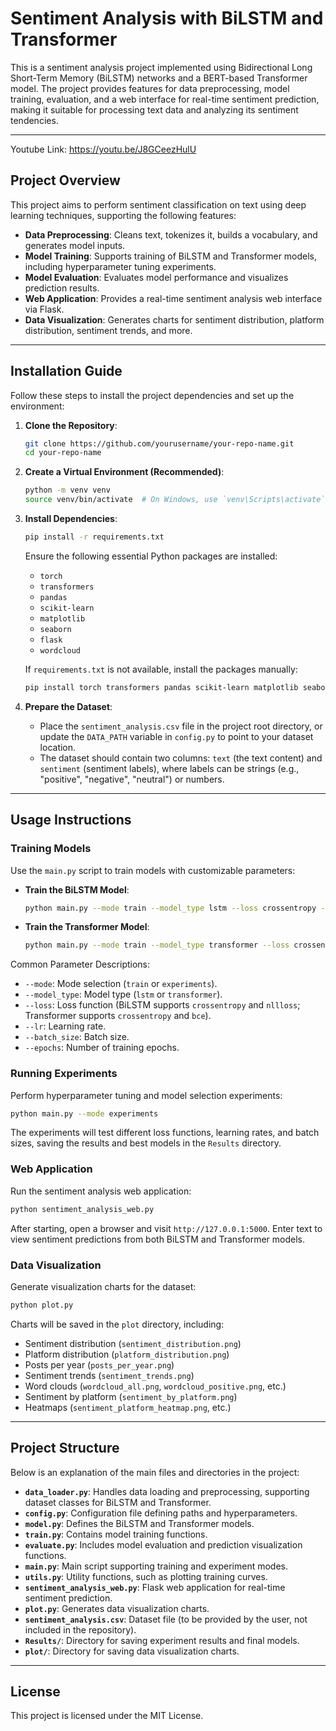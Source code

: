 # Sentiment Analysis with BiLSTM and Transformer

This is a sentiment analysis project implemented using Bidirectional Long Short-Term Memory (BiLSTM) networks and a BERT-based Transformer model. The project provides features for data preprocessing, model training, evaluation, and a web interface for real-time sentiment prediction, making it suitable for processing text data and analyzing its sentiment tendencies.

---

Youtube Link: https://youtu.be/J8GCeezHulU

## Project Overview

This project aims to perform sentiment classification on text using deep learning techniques, supporting the following features:

- **Data Preprocessing**: Cleans text, tokenizes it, builds a vocabulary, and generates model inputs.
- **Model Training**: Supports training of BiLSTM and Transformer models, including hyperparameter tuning experiments.
- **Model Evaluation**: Evaluates model performance and visualizes prediction results.
- **Web Application**: Provides a real-time sentiment analysis web interface via Flask.
- **Data Visualization**: Generates charts for sentiment distribution, platform distribution, sentiment trends, and more.

---

## Installation Guide

Follow these steps to install the project dependencies and set up the environment:

1. **Clone the Repository**:
   ```bash
   git clone https://github.com/yourusername/your-repo-name.git
   cd your-repo-name
   ```

2. **Create a Virtual Environment (Recommended)**:
   ```bash
   python -m venv venv
   source venv/bin/activate  # On Windows, use `venv\Scripts\activate`
   ```

3. **Install Dependencies**:
   ```bash
   pip install -r requirements.txt
   ```

   Ensure the following essential Python packages are installed:
   - `torch`
   - `transformers`
   - `pandas`
   - `scikit-learn`
   - `matplotlib`
   - `seaborn`
   - `flask`
   - `wordcloud`

   If `requirements.txt` is not available, install the packages manually:
   ```bash
   pip install torch transformers pandas scikit-learn matplotlib seaborn flask wordcloud
   ```

4. **Prepare the Dataset**:
   - Place the `sentiment_analysis.csv` file in the project root directory, or update the `DATA_PATH` variable in `config.py` to point to your dataset location.
   - The dataset should contain two columns: `text` (the text content) and `sentiment` (sentiment labels), where labels can be strings (e.g., "positive", "negative", "neutral") or numbers.

---

## Usage Instructions

### Training Models

Use the `main.py` script to train models with customizable parameters:

- **Train the BiLSTM Model**:
  ```bash
  python main.py --mode train --model_type lstm --loss crossentropy --lr 0.001 --batch_size 16 --epochs 10
  ```

- **Train the Transformer Model**:
  ```bash
  python main.py --mode train --model_type transformer --loss crossentropy --lr 0.0001 --batch_size 8 --epochs 5
  ```

Common Parameter Descriptions:
- `--mode`: Mode selection (`train` or `experiments`).
- `--model_type`: Model type (`lstm` or `transformer`).
- `--loss`: Loss function (BiLSTM supports `crossentropy` and `nllloss`; Transformer supports `crossentropy` and `bce`).
- `--lr`: Learning rate.
- `--batch_size`: Batch size.
- `--epochs`: Number of training epochs.

### Running Experiments

Perform hyperparameter tuning and model selection experiments:

```bash
python main.py --mode experiments
```

The experiments will test different loss functions, learning rates, and batch sizes, saving the results and best models in the `Results` directory.

### Web Application

Run the sentiment analysis web application:

```bash
python sentiment_analysis_web.py
```

After starting, open a browser and visit `http://127.0.0.1:5000`. Enter text to view sentiment predictions from both BiLSTM and Transformer models.

### Data Visualization

Generate visualization charts for the dataset:

```bash
python plot.py
```

Charts will be saved in the `plot` directory, including:
- Sentiment distribution (`sentiment_distribution.png`)
- Platform distribution (`platform_distribution.png`)
- Posts per year (`posts_per_year.png`)
- Sentiment trends (`sentiment_trends.png`)
- Word clouds (`wordcloud_all.png`, `wordcloud_positive.png`, etc.)
- Sentiment by platform (`sentiment_by_platform.png`)
- Heatmaps (`sentiment_platform_heatmap.png`, etc.)

---

## Project Structure

Below is an explanation of the main files and directories in the project:

- **`data_loader.py`**: Handles data loading and preprocessing, supporting dataset classes for BiLSTM and Transformer.
- **`config.py`**: Configuration file defining paths and hyperparameters.
- **`model.py`**: Defines the BiLSTM and Transformer models.
- **`train.py`**: Contains model training functions.
- **`evaluate.py`**: Includes model evaluation and prediction visualization functions.
- **`main.py`**: Main script supporting training and experiment modes.
- **`utils.py`**: Utility functions, such as plotting training curves.
- **`sentiment_analysis_web.py`**: Flask web application for real-time sentiment prediction.
- **`plot.py`**: Generates data visualization charts.
- **`sentiment_analysis.csv`**: Dataset file (to be provided by the user, not included in the repository).
- **`Results/`**: Directory for saving experiment results and final models.
- **`plot/`**: Directory for saving data visualization charts.

---

## License

This project is licensed under the MIT License.

